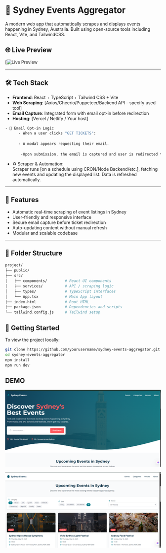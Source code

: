 # 🎉 Sydney Events Aggregator

A modern web app that automatically scrapes and displays events happening in Sydney, Australia. Built using open-source tools including React, Vite, and TailwindCSS.

## 🌐 Live Preview
[![Live Preview](https://lively-dasik-4f49dd.netlify.app/)


---

## 🛠️ Tech Stack

- **Frontend**: React + TypeScript + Tailwind CSS + Vite
- **Web Scraping**: [Axios/Cheerio/Puppeteer/Backend API - specify used tool]
- **Email Capture**: Integrated form with email opt-in before redirection
- **Hosting**: [Vercel / Netlify / Your host]
```bash
- 🔐 Email Opt-in Logic
      - When a user clicks "GET TICKETS":

      - A modal appears requesting their email.

       -Upon submission, the email is captured and user is redirected to the event's original source.
```
- ♻️ Scraper & Automation:   
Scraper runs [on a schedule using CRON/Node Backend/etc.], fetching new events and updating the displayed list. Data is refreshed automatically.
---

## 🚀 Features

- Automatic real-time scraping of event listings in Sydney
- User-friendly and responsive interface
- Secure email capture before ticket redirection
- Auto-updating content without manual refresh
- Modular and scalable codebase

---

## 🧩 Folder Structure

```bash
project/
├── public/
├── src/
│   ├── components/        # React UI components
│   ├── services/          # API / scraping logic
│   ├── types/             # TypeScript interfaces
│   └── App.tsx            # Main App layout
├── index.html             # Root HTML
├── package.json           # Dependencies and scripts
└── tailwind.config.js     # Tailwind setup

```

## 🚀 Getting Started

To view the project locally:

```bash
git clone https://github.com/yourusername/sydney-events-aggregator.git
cd sydney-events-aggregator
npm install
npm run dev

```


## DEMO

![Homepage Screenshot](https://github.com/Piyush972004/SydEventSpot/blob/c60cb171c12ebca5f319293405fee603a9e37a9d/public/Screenshot%202025-05-13%20185512.png)

![Homepage Screenshot](https://github.com/Piyush972004/SydEventSpot/blob/c60cb171c12ebca5f319293405fee603a9e37a9d/public/Screenshot%202025-05-13%20185524.png)
